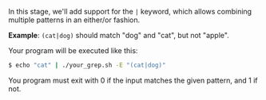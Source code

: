 In this stage, we'll add support for the `|` keyword, which allows combining multiple patterns in an either/or fashion.

**Example**: `(cat|dog)` should match "dog" and "cat", but not "apple".

Your program will be executed like this: 

```bash
$ echo "cat" | ./your_grep.sh -E "(cat|dog)"
```

You program must exit with 0 if the input matches the given pattern, and 1 if not.
